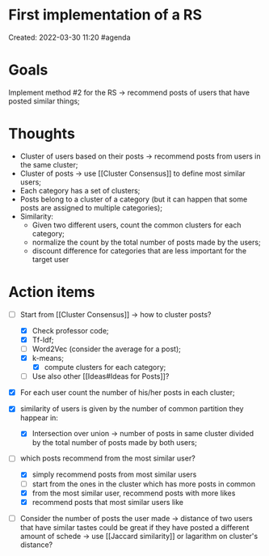 # First implementation of a RS
Created: 2022-03-30 11:20
#agenda

# Goals
Implement method \#2 for the RS -> recommend posts of users that have posted similar things; 

# Thoughts 
- Cluster of users based on their posts -> recommend posts from users in the same cluster;
- Cluster of posts -> use [[Cluster Consensus]] to define most similar users;
- Each category has a set of clusters;
- Posts belong to a cluster of a category (but it can happen that some posts are assigned to multiple categories);
- Similarity:
	- Given two different users, count the common clusters for each category;
	- normalize the count by the total number of posts made by the users;
	- discount difference for categories that are less important for the target user

# Action items
- [ ] Start from [[Cluster Consensus]] -> how to cluster posts?
	- [x] Check professor code;
	- [x] Tf-Idf;
	- [ ] Word2Vec (consider the average for a post);
	- [x] k-means;
		- [x] compute clusters for each category;
	- [ ] Use also other [[Ideas#Ideas for Posts]]?
- [x] For each user count the number of his/her posts in each cluster;
- [x] similarity of users is given by the number of common partition they happear in:
	- [x]  Intersection over union -> number of posts in same cluster divided by the total number of posts made by both users;
- [ ]  which posts recommend from the most similar user?
	- [x]  simply recommend posts from most similar users
	- [ ]  start from the ones in the cluster which has more posts in common
	- [x]  from the most similar user, recommend posts with more likes
	- [x]  recommend posts that most similar users like
- [ ]  Consider the number of posts the user made -> distance of two users that have similar tastes could be great if they have posted a different amount of schede -> use [[Jaccard similarity]] or lagarithm on cluster's distance?

